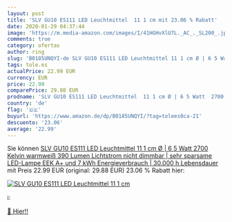 ```yaml
---
layout: post
title: 'SLV GU10 ES111 LED Leuchtmittel  11 1 cm mit 23.06 % Rabatt'
date: 2020-01-29 04:37:44
image: 'https://m.media-amazon.com/images/I/41HGHvXlU7L._AC_._SL200_.jpg'
comments: true
category: ofertas
author: ring
slug: 'B0185UNQYI-de SLV GU10 ES111 LED Leuchtmittel 11 1 cm Ø | 6 5 Watt 2700...'
tags: tole.es
actualPrice: 22.99 EUR
currency: EUR
price: 22.99
comparePrice: 29.88 EUR
prodname: 'SLV GU10 ES111 LED Leuchtmittel  11 1 cm Ø | 6 5 Watt  2700 Kelvin  warmweiß   390 Lumen Lichtstrom  nicht dimmbar | sehr sparsame LED-Lampe  EEK A+ und 7 kWh Energieverbrauch | 30.000 h Lebensdauer'
country: 'de'
flag: '🇩🇪'
buyurl: 'https://www.amazon.de/dp/B0185UNQYI/?tag=tolees0ca-21'
descuento: '23.06'
average: '22.99'
---
```


Sie können [SLV GU10 ES111 LED Leuchtmittel  11 1 cm Ø | 6 5 Watt  2700 Kelvin  warmweiß   390 Lumen Lichtstrom  nicht dimmbar | sehr sparsame LED-Lampe  EEK A+ und 7 kWh Energieverbrauch | 30.000 h Lebensdauer](https://www.amazon.de/dp/B0185UNQYI/?tag=tolees0ca-21) mit Preis 22.99 EUR (original: 29.88 EUR) 23.06 % Rabatt hier:

[![SLV GU10 ES111 LED Leuchtmittel  11 1 cm](https://m.media-amazon.com/images/I/41HGHvXlU7L._AC_._SL200_.jpg)](https://www.amazon.de/dp/B0185UNQYI/?tag=tolees0ca-21)

ℹ️:


[🛒 Hier!!](https://www.amazon.de/dp/B0185UNQYI/?tag=tolees0ca-21)
